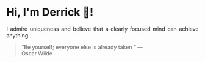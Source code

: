 # Hi, I'm Derrick 👋!
<p align="justify">I admire uniqueness and believe that a clearly focused mind can achieve anything...</p> 
<!-- #quote-start -->
<blockquote>&ldquo;Be yourself; everyone else is already taken &rdquo; &mdash; <footer>Oscar Wilde</footer></blockquote>
<!-- #quote-end -->
